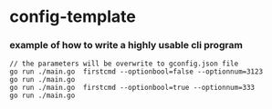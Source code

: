 # config-template
### example of how to write a highly usable cli  program
```
// the parameters will be overwrite to gconfig.json file
go run ./main.go  firstcmd --optionbool=false --optionnum=3123
go run ./main.go   
go run ./main.go  firstcmd --optionbool=true --optionnum=333
go run ./main.go   

```
